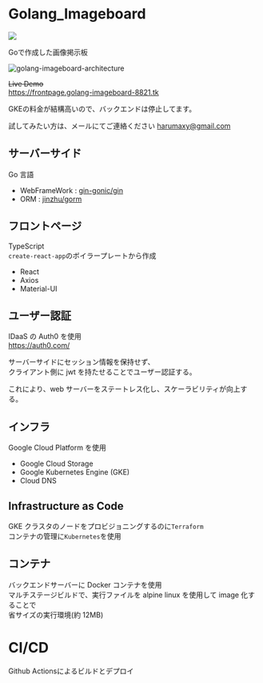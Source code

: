 # Golang_Imageboard
![](https://github.com/harumaxy/golang_imageboard/workflows/Docker%20Image%20CI/badge.svg)

Goで作成した画像掲示板

![golang-imageboard-architecture](https://user-images.githubusercontent.com/15980686/73503873-cc8a4280-4410-11ea-83a4-a0a807ad5f25.png)


~~Live Demo~~<br>
https://frontpage.golang-imageboard-8821.tk

GKEの料金が結構高いので、バックエンドは停止してます。

試してみたい方は、メールにてご連絡ください
harumaxy@gmail.com


## サーバーサイド

Go 言語

- WebFrameWork : [gin-gonic/gin](https://github.com/gin-gonic/gin)
- ORM : [jinzhu/gorm](https://github.com/jinzhu/gorm)

## フロントページ

TypeScript<br>
`create-react-app`のボイラープレートから作成

- React
- Axios
- Material-UI

## ユーザー認証

IDaaS の Auth0 を使用<br>
https://auth0.com/

サーバーサイドにセッション情報を保持せず、<br>
クライアント側に jwt を持たせることでユーザー認証する。

これにより、web サーバーをステートレス化し、スケーラビリティが向上する。

## インフラ

Google Cloud Platform を使用

- Google Cloud Storage
- Google Kubernetes Engine (GKE)
- Cloud DNS

## Infrastructure as Code

GKE クラスタのノードをプロビジョニングするのに`Terraform`<br>
コンテナの管理に`Kubernetes`を使用

## コンテナ

バックエンドサーバーに Docker コンテナを使用<br>
マルチステージビルドで、実行ファイルを alpine linux を使用して image 化することで<br>
省サイズの実行環境(約 12MB)

# CI/CD
Github Actionsによるビルドとデプロイ


